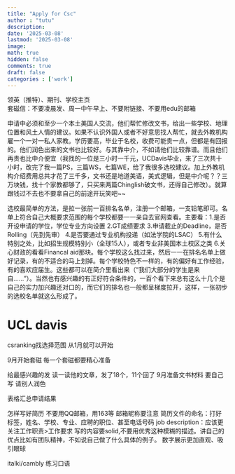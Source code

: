 ```yaml
---
title: "Apply for Csc"
author : "tutu"
description:
date: '2025-03-08'
lastmod: '2025-03-08'
image:
math: true
hidden: false
comments: true
draft: false
categories : ['work']
---
```


领英（推特）、期刊、学校主页  
套磁信：不要凌晨发、周一中午早上、不要附链接、不要用edu的邮箱

申请中必须和至少一个本土美国人交流，他们帮忙修改文书，给出一些学校、地理位置和风土人情的建议。如果不认识外国人或者不好意思找人帮忙，就去外教机构雇一个一对一私人家教。学历要高，毕业于名校，收费可能贵一点，但都是有回报的。他们润色出来的文书也比较好。与其靠中介，不如请他们比较靠谱。而且他们再贵也比中介便宜（我找的一位是三小时一千元，UCDavis毕业，来了三次共十小时，改完了我一篇PS，三篇WS，七篇WE，给了我很多选校建议。加上外教机构介绍费用总共才花了三千多，文书还是地道美语，美式逻辑，但是中介呢？？三万块钱，找十个家教都够了，只买来两篇Chinglish破文书，还得自己修改）。就算跟钱过不去也不要拿自己的前途开玩笑吧~~

选校最简单的方法，是拉一张前一百排名名单，注册一个邮箱，一支铅笔即可。名单上符合自己大概要求范围的每个学校都要一一亲自去官网查看。主要看：1.是否开设申请的学位，学位专业方向设置 2.GT成绩要求 3.申请截止的Deadline，是否Rolling（先到先审） 4.是否要通过专业机构投递（如法学院的LSAC） 5.有什么特别之处，比如招生规模特别小（全球15人），或者专业非美国本土校区之类 6.关心财政的看看Financal aid那块。每个学校这么找过来，然后一一在排名名单上做好记录，有的不适合的马上划掉。每个学校特色不一样的，有的偏好有工作经验，有的喜欢应届生。这些都可以在简介里看出来（“我们大部分的学生是来自……”）。当然也有感兴趣的有正好符合条件的，一百个看下来总有这么十几个是自己的实力加兴趣还对口的，而它们的排名也一般都呈梯度拉开，这样，一张初步的选校名单就这么形成了。

# UCL davis

csranking找选择范围
从1月就可以开始

9月开始套磁
每一个套磁都要精心准备

给最感兴趣的发
读一读他的文章，发了18个，11个回了
9月准备文书材料
要自己写
请别人润色

表格汇总申请结果

怎样写好简历
不要用QQ邮箱，用163等
邮箱昵称要注意
简历文件的命名：打好标签，姓名、学校、专业、应聘的职位、甚至电话号码
job description：应该更关注工作职责>工作要求
写的内容要solid,不要用优秀这种模糊的描述。讲自己的优点比如有团队精神，不如说自己做了什么具体的例子。
数字展示更加直观、吸引眼球

italki/cambly 练习口语


